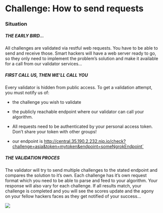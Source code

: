 # Challenge: How to send requests

### Situation

##### THE EARLY BIRD…
All challenges are validated via restful web requests. You have to be able to send and receive those. Smart hackers will have a web server ready to go, so they only need to implement the problem’s solution and make it available for a call from our validator services…

##### FIRST CALL US, THEN WE’LL CALL YOU
Every validator is hidden from public access. To get a validation attempt, you must notify us of:

* the challenge you wish to validate
* the publicly reachable endpoint where our validator can call your algorithm.
* All requests need to be authenticated by your personal access token. Don’t share your token with other groups!

* our endpoint is http://central.35.190.2.232.nip.io/check?challenge=asia&token=mytoken&endpoint=someNgrokEndpoint`

##### THE VALIDATION PROCES
The validator will try to send multiple challenges to the stated endpoint and compares the solution to it’s own. Each challenge has it’s own request format which you need to be able to parse and feed to your algorithm. Your response will also vary for each challenge. If all results match, your challenge is completed and you will see the scores update and the agony on your fellow hackers faces as they get notified of your success…

<img src="https://www.tothepoint.company/img/htf/how_to_validate_challenges_htf.jpg"/>
